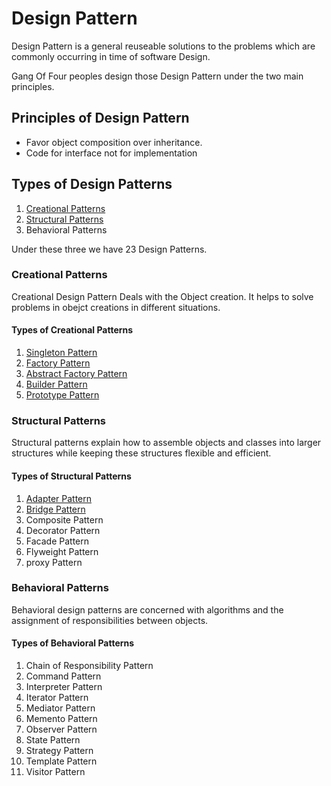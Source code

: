 # Design Pattern
Design Pattern is a general reuseable solutions to the problems which are commonly occurring in time of software Design.

Gang Of Four peoples design those Design Pattern under the two main principles.

## Principles of Design Pattern
  
  * Favor object composition over inheritance.
  * Code for interface not for implementation

## Types of Design Patterns

  1) [Creational Patterns](https://github.com/DhanabalShanmugam/Design-Pattern/tree/master/Creational%20Pattern) 
  2) [Structural Patterns](https://github.com/DhanabalShanmugam/Design-Pattern/tree/master/Structural%20Patterns/Adapter%20Pattern)
  3) Behavioral Patterns
  
Under these three we have 23 Design Patterns.

### Creational Patterns
  
 Creational Design Pattern Deals with the Object creation. It helps to solve problems in obejct creations in different situations.
 
 #### Types of Creational Patterns
 
 1) [Singleton  Pattern](https://github.com/DhanabalShanmugam/Design-Pattern/tree/master/Creational%20Pattern/Singleton%20Pattern)
 2) [Factory Pattern](https://github.com/DhanabalShanmugam/Design-Pattern/tree/master/Creational%20Pattern/Factory%20Pattern)
 3) [Abstract Factory Pattern](https://github.com/DhanabalShanmugam/Design-Pattern/tree/master/Creational%20Pattern/Abstract%20Factory%20Pattern)
 4) [Builder Pattern](https://github.com/DhanabalShanmugam/Design-Pattern/tree/master/Creational%20Pattern/Builder%20Pattern)
 5) [Prototype Pattern](https://github.com/DhanabalShanmugam/Design-Pattern/tree/master/Creational%20Pattern/Prototype%20Pattern)

### Structural Patterns

Structural patterns explain how to assemble objects and classes into larger structures while keeping these structures flexible and efficient.

#### Types of Structural Patterns

1) [Adapter Pattern](https://github.com/DhanabalShanmugam/Design-Pattern/tree/master/Structural%20Patterns/Adapter%20Pattern)
2) [Bridge Pattern](https://github.com/DhanabalShanmugam/Design-Pattern/tree/master/Structural%20Patterns/Bridge%20Pattern)
3) Composite Pattern
4) Decorator Pattern
5) Facade Pattern
6) Flyweight Pattern
7) proxy Pattern

### Behavioral Patterns

Behavioral design patterns are concerned with algorithms and the assignment of responsibilities between objects.

#### Types of Behavioral Patterns

1)  Chain of Responsibility Pattern
2)  Command Pattern
3)  Interpreter Pattern
4)  Iterator Pattern
5)  Mediator Pattern
6)  Memento Pattern
7)  Observer Pattern
8)  State Pattern
9)  Strategy Pattern
10) Template Pattern
11) Visitor Pattern
